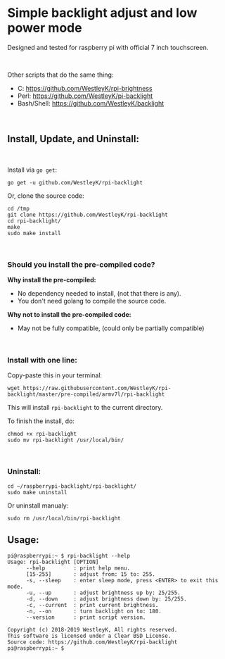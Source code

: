 # Simple backlight adjust and low power mode

Designed and tested for raspberry pi with official 7 inch touchscreen. 

<br>

Other scripts that do the same thing:
 - C: https://github.com/WestleyK/rpi-brightness
 - Perl: https://github.com/WestleyK/pi-backlight
 - Bash/Shell: https://github.com/WestleyK/backlight

<br>

## Install, Update, and Uninstall:

<br>

Install via `go get`:

```
go get -u github.com/WestleyK/rpi-backlight
```

Or, clone the source code:

```
cd /tmp
git clone https://github.com/WestleyK/rpi-backlight
cd rpi-backlight/
make
sudo make install
```
<br>

### Should you install the pre-compiled code?

**Why install the pre-compiled:**
 - No dependency needed to install, (not that there is any).
 - You don't need golang to compile the source code.

**Why not to install the pre-compiled code:**
 - May not be fully compatible, (could only be partially compatible)
<br>

### Install with one line:

Copy-paste this in your terminal:
```
wget https://raw.githubusercontent.com/WestleyK/rpi-backlight/master/pre-compiled/armv7l/rpi-backlight
```
This will install `rpi-backlight` to the current directory.

To finish the install, do:
```
chmod +x rpi-backlight
sudo mv rpi-backlight /usr/local/bin/
```
<br>

### Uninstall:

```
cd ~/raspberrypi-backlight/rpi-backlight/
sudo make uninstall
```

Or uninstall manualy:

```
sudo rm /usr/local/bin/rpi-backlight
```

## Usage:

```
pi@raspberrypi:~ $ rpi-backlight --help
Usage: rpi-backlight [OPTION]
      --help         : print help menu.
      [15-255]       : adjust from: 15 to: 255.
      -s, --sleep    : enter sleep mode, press <ENTER> to exit this mode.
      -u, --up       : adjust brightness up by: 25/255.
      -d, --down     : adjust brightness down by: 25/255.
      -c, --current  : print current brightness.
      -n, --on       : turn backlight on to: 180.
      --version      : print script version.

Copyright (c) 2018-2019 WestleyK, All rights reserved.
This software is licensed under a Clear BSD License.
Source code: https://github.com/WestleyK/rpi-backlight
pi@raspberrypi:~ $ 
```

<br>
